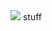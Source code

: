 <html>
  <img src=https://art.ngfiles.com/images/2606000/2606997_mrjclark123_google.png?f1656759234 />
  stuff
</html>
